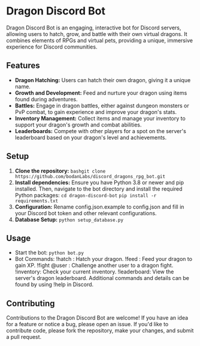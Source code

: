 # Dragon Discord Bot

Dragon Discord Bot is an engaging, interactive bot for Discord servers, allowing users to hatch, grow, and battle with their own virtual dragons. It combines elements of RPGs and virtual pets, providing a unique, immersive experience for Discord communities.

## Features

- **Dragon Hatching:** Users can hatch their own dragon, giving it a unique name.
- **Growth and Development:** Feed and nurture your dragon using items found during adventures.
- **Battles:** Engage in dragon battles, either against dungeon monsters or PvP combat, to gain experience and improve your dragon's stats.
- **Inventory Management:** Collect items and manage your inventory to support your dragon's growth and combat abilities.
- **Leaderboards:** Compete with other players for a spot on the server's leaderboard based on your dragon's level and achievements.

## Setup

1. **Clone the repository:**
 ```bashgit clone https://github.com/bodanLabs/discord_dragons_rpg_bot.git ```
2. **Install dependencies:**
Ensure you have Python 3.8 or newer and pip installed. Then, navigate to the bot directory and install the required Python packages:
```cd dragon-discord-bot```
```pip install -r requirements.txt```
3. **Configuration:**
Rename config.json.example to config.json and fill in your Discord bot token and other relevant configurations.
4. **Database Setup:**
```python setup_database.py```

## Usage

- Start the bot:
```python bot.py```
- Bot Commands:
!hatch <dragonName>: Hatch your dragon.
!feed <item> <amount>: Feed your dragon to gain XP.
!fight @user <amount>: Challenge another user to a dragon fight.
!inventory: Check your current inventory.
!leaderboard: View the server's dragon leaderboard.
Additional commands and details can be found by using !help in Discord.

## Contributing
Contributions to the Dragon Discord Bot are welcome! If you have an idea for a feature or notice a bug, please open an issue. If you'd like to contribute code, please fork the repository, make your changes, and submit a pull request.
